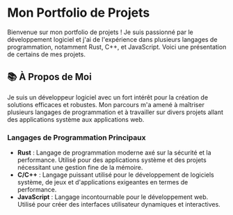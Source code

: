 # Mon Portfolio de Projets

Bienvenue sur mon portfolio de projets ! Je suis passionné par le développement logiciel et j'ai de l'expérience dans plusieurs langages de programmation, notamment Rust, C++, et JavaScript. Voici une présentation de certains de mes projets.

## 📚 À Propos de Moi

Je suis un développeur logiciel avec un fort intérêt pour la création de solutions efficaces et robustes. Mon parcours m'a amené à maîtriser plusieurs langages de programmation et à travailler sur divers projets allant des applications système aux applications web. 

### Langages de Programmation Principaux

- **Rust** : Langage de programmation moderne axé sur la sécurité et la performance. Utilisé pour des applications système et des projets nécessitant une gestion fine de la mémoire.
- **C/C++** : Langage puissant utilisé pour le développement de logiciels système, de jeux et d'applications exigeantes en termes de performance.
- **JavaScript** : Langage incontournable pour le développement web. Utilisé pour créer des interfaces utilisateur dynamiques et interactives.

